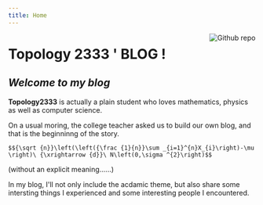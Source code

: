 ```yaml
---
title: Home
---
```


[<img src="https://github.com/Topology2333/SomeFiles/blob/main/feifei.jpg?raw=true" style="max-width:30%;min-width:40px;float:right;" alt="Github repo" />](https://github.com/Topology2333)

# Topology 2333 ' BLOG !

## _Welcome to my blog_

**Topology2333** is actually a plain student who loves mathematics, physics as well as computer science.

On a usual moring, the college teacher asked us to build our own blog, and that is the beginninng of the story.

`$${\sqrt {n}}\left(\left({\frac {1}{n}}\sum _{i=1}^{n}X_{i}\right)-\mu \right)\ {\xrightarrow {d}}\ N\left(0,\sigma ^{2}\right)$$`

(without an explicit meaning......)


In my blog, I'll not only include the acdamic theme, but also share some intersting things I experienced and some interesting people I encountered.

